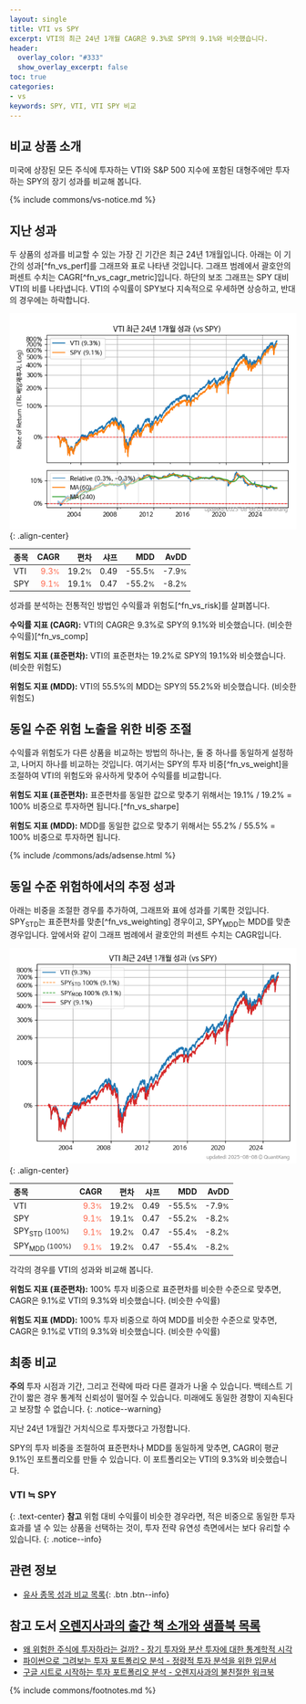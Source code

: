 ```yaml
---
layout: single
title: VTI vs SPY
excerpt: VTI의 최근 24년 1개월 CAGR은 9.3%로 SPY의 9.1%와 비슷했습니다.
header:
  overlay_color: "#333"
  show_overlay_excerpt: false
toc: true
categories:
- vs
keywords: SPY, VTI, VTI SPY 비교
---
```


## 비교 상품 소개


미국에 상장된 모든 주식에 투자하는 VTI와 S&P 500 지수에 포함된 대형주에만 투자하는 SPY의 장기 성과를 비교해 봅니다.



{% include commons/vs-notice.md %}

## 지난 성과

두 상품의 성과를 비교할 수 있는 가장 긴 기간은 최근 24년 1개월입니다. 아래는 이 기간의 성과[^fn_vs_perf]를 그래프와 표로 나타낸 것입니다.
그래프 범례에서 괄호안의 퍼센트 수치는 CAGR[^fn_vs_cagr_metric]입니다.
하단의 보조 그래프는 SPY 대비 VTI의 비를 나타냅니다.
VTI의 수익률이 SPY보다 지속적으로 우세하면 상승하고, 반대의 경우에는 하락합니다.

![VTI](/vs/images/vti-vs-spy_dual.png){: .align-center}

| **종목** | **CAGR** | **편차** | **샤프** | **MDD** | **AvDD** |
| :------------ | ------: | -----------: | -------: | ------: | -------: |
| VTI | <span style="color: tomato">9.3<small>%</small></span> | 19.2<small>%</small> | 0.49 | -55.5<small>%</small> | -7.9<small>%</small> |
| SPY | <span style="color: tomato">9.1<small>%</small></span> | 19.1<small>%</small> | 0.47 | -55.2<small>%</small> | -8.2<small>%</small> |

<!-- more -->


성과를 분석하는 전통적인 방법인 수익률과 위험도[^fn_vs_risk]를 살펴봅니다.

**수익률 지표 (CAGR):** VTI의 CAGR은 9.3%로 SPY의 9.1%와 비슷했습니다. (비슷한 수익률)[^fn_vs_comp]

**위험도 지표 (표준편차):** VTI의 표준편차는 19.2%로 SPY의 19.1%와 비슷했습니다. (비슷한 위험도)

**위험도 지표 (MDD):** VTI의 55.5%의 MDD는 SPY의 55.2%와 비슷했습니다. (비슷한 위험도)



## 동일 수준 위험 노출을 위한 비중 조절

수익률과 위험도가 다른 상품을 비교하는 방법의 하나는, 둘 중 하나를 동일하게 설정하고, 나머지 하나를 비교하는 것입니다.
여기서는 SPY의 투자 비중[^fn_vs_weight]을 조절하여 VTI의 위험도와 유사하게 맞추어 수익률를 비교합니다.

**위험도 지표 (표준편차):** 표준편차를 동일한 값으로 맞추기 위해서는 19.1% / 19.2% = 100% 비중으로 투자하면 됩니다.[^fn_vs_sharpe]

**위험도 지표 (MDD):** MDD를 동일한 값으로 맞추기 위해서는 55.2% / 55.5% = 100% 비중으로 투자하면 됩니다.


{% include /commons/ads/adsense.html %}



## 동일 수준 위험하에서의 추정 성과

아래는 비중을 조절한 경우를 추가하여, 그래프와 표에 성과를 기록한 것입니다.
SPY<sub>STD</sub>는 표준편차를 맞춘[^fn_vs_weighting] 경우이고, SPY<sub>MDD</sub>는 MDD를 맞춘 경우입니다.
앞에서와 같이 그래프 범례에서 괄호안의 퍼센트 수치는 CAGR입니다.


![VTI](/vs/images/vti-vs-spy.png){: .align-center}



| **종목** | **CAGR** | **편차** | **샤프** | **MDD** | **AvDD** |
| :------------ | ------: | -----------: | -------: | ------: | -------: |
| VTI | <span style="color: tomato">9.3<small>%</small></span> | 19.2<small>%</small> | 0.49 | -55.5<small>%</small> | -7.9<small>%</small> |
| SPY | <span style="color: tomato">9.1<small>%</small></span> | 19.1<small>%</small> | 0.47 | -55.2<small>%</small> | -8.2<small>%</small> |
| SPY<sub>STD</sub> <small>(100%)</small> | <span style="color: tomato">9.1<small>%</small></span> | 19.2<small>%</small> | 0.47 | -55.4<small>%</small> | -8.2<small>%</small> |
| SPY<sub>MDD</sub> <small>(100%)</small> | <span style="color: tomato">9.1<small>%</small></span> | 19.2<small>%</small> | 0.47 | -55.4<small>%</small> | -8.2<small>%</small> |



각각의 경우를 VTI의 성과와 비교해 봅니다.

**위험도 지표 (표준편차):** 100% 투자 비중으로 표준편차를 비슷한 수준으로 맞추면, CAGR은 9.1%로 VTI의 9.3%와 비슷했습니다. (비슷한 수익률)

**위험도 지표 (MDD):** 100% 투자 비중으로 하여 MDD를 비슷한 수준으로 맞추면, CAGR은 9.1%로 VTI의 9.3%와 비슷했습니다. (비슷한 수익률)




## 최종 비교

**주의** 투자 시점과 기간, 그리고 전략에 따라 다른 결과가 나올 수 있습니다. 백테스트 기간이 짧은 경우 통계적 신뢰성이 떨어질 수 있습니다. 미래에도 동일한 경향이 지속된다고 보장할 수 없습니다.
{: .notice--warning}

지난 24년 1개월간 거치식으로 투자했다고 가정합니다.

SPY의 투자 비중을 조절하여 표준편차나 MDD를 동일하게 맞추면, CAGR이 평균 9.1%인 포트폴리오를 만들 수 있습니다.
이 포트폴리오는 VTI의 9.3%와 비슷했습니다.

### VTI ≒ SPY
{: .text-center}
**참고** 위험 대비 수익률이 비슷한 경우라면, 적은 비중으로 동일한 투자 효과를 낼 수 있는 상품을 선택하는 것이, 투자 전략 유연성 측면에서는 보다 유리할 수 있습니다.
{: .notice--info}


## 관련 정보

- [유사 종목 성과 비교 목록](/vs/){: .btn .btn--info}


## 참고 도서 [오렌지사과의 출간 책 소개와 샘플북 목록](https://kongdori.tistory.com/691)

- [왜 위험한 주식에 투자하라는 걸까? - 장기 투자와 분산 투자에 대한 통계학적 시각](https://kongdori.tistory.com/421)
- [파이썬으로 그려보는 투자 포트폴리오 분석  - 정량적 투자 분석을 위한 입문서](https://kongdori.tistory.com/643)
- [구글 시트로 시작하는 투자 포트폴리오 분석 - 오렌지사과의 불친절한 워크북](https://kongdori.tistory.com/449)

{% include commons/footnotes.md %}